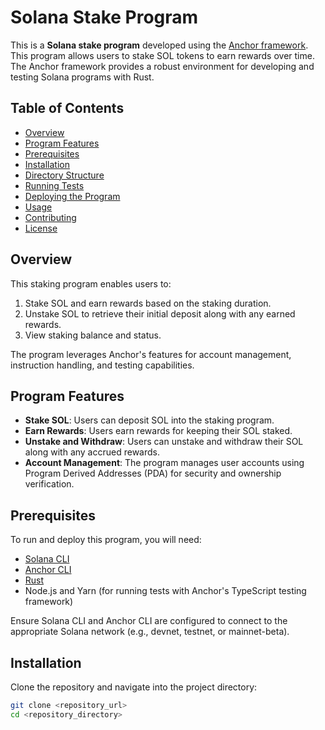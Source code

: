 # Solana Stake Program

This is a **Solana stake program** developed using the [Anchor framework](https://project-serum.github.io/anchor/). This program allows users to stake SOL tokens to earn rewards over time. The Anchor framework provides a robust environment for developing and testing Solana programs with Rust.

## Table of Contents

- [Overview](#overview)
- [Program Features](#program-features)
- [Prerequisites](#prerequisites)
- [Installation](#installation)
- [Directory Structure](#directory-structure)
- [Running Tests](#running-tests)
- [Deploying the Program](#deploying-the-program)
- [Usage](#usage)
- [Contributing](#contributing)
- [License](#license)

## Overview

This staking program enables users to:
1. Stake SOL and earn rewards based on the staking duration.
2. Unstake SOL to retrieve their initial deposit along with any earned rewards.
3. View staking balance and status.

The program leverages Anchor's features for account management, instruction handling, and testing capabilities.

## Program Features

- **Stake SOL**: Users can deposit SOL into the staking program.
- **Earn Rewards**: Users earn rewards for keeping their SOL staked.
- **Unstake and Withdraw**: Users can unstake and withdraw their SOL along with any accrued rewards.
- **Account Management**: The program manages user accounts using Program Derived Addresses (PDA) for security and ownership verification.

## Prerequisites

To run and deploy this program, you will need:

- [Solana CLI](https://docs.solana.com/cli/install-solana-cli-tools)
- [Anchor CLI](https://project-serum.github.io/anchor/getting-started/installation.html)
- [Rust](https://www.rust-lang.org/tools/install)
- Node.js and Yarn (for running tests with Anchor's TypeScript testing framework)

Ensure Solana CLI and Anchor CLI are configured to connect to the appropriate Solana network (e.g., devnet, testnet, or mainnet-beta).

## Installation

Clone the repository and navigate into the project directory:

```bash
git clone <repository_url>
cd <repository_directory>
